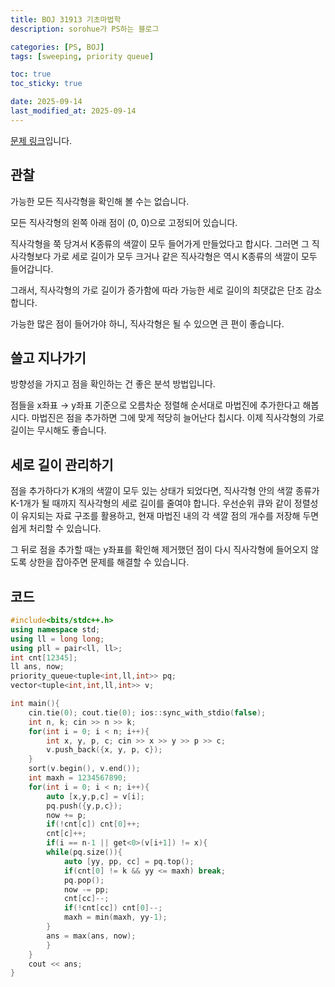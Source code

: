 ```yaml
---
title: BOJ 31913 기초마법학
description: sorohue가 PS하는 블로그

categories: [PS, BOJ]
tags: [sweeping, priority queue]

toc: true
toc_sticky: true

date: 2025-09-14
last_modified_at: 2025-09-14
---
```


[문제 링크](https://boj.kr/31914)입니다.

## 관찰

가능한 모든 직사각형을 확인해 볼 수는 없습니다.

모든 직사각형의 왼쪽 아래 점이 (0, 0)으로 고정되어 있습니다.

직사각형을 쭉 당겨서 K종류의 색깔이 모두 들어가게 만들었다고 합시다. 그러면 그 직사각형보다 가로 세로 길이가 모두 크거나 같은 직사각형은 역시 K종류의 색깔이 모두 들어갑니다.

그래서, 직사각형의 가로 길이가 증가함에 따라 가능한 세로 길이의 최댓값은 단조 감소합니다.

가능한 많은 점이 들어가야 하니, 직사각형은 될 수 있으면 큰 편이 좋습니다.

## 쓸고 지나가기

방향성을 가지고 점을 확인하는 건 좋은 분석 방법입니다. 

점들을 x좌표 → y좌표 기준으로 오름차순 정렬해 순서대로 마법진에 추가한다고 해봅시다. 마법진은 점을 추가하면 그에 맞게 적당히 늘어난다 칩시다. 이제 직사각형의 가로 길이는 무시해도 좋습니다.

## 세로 길이 관리하기

점을 추가하다가 K개의 색깔이 모두 있는 상태가 되었다면, 직사각형 안의 색깔 종류가 K-1개가 될 때까지 직사각형의 세로 길이를 줄여야 합니다. 우선순위 큐와 같이 정렬성이 유지되는 자료 구조를 활용하고, 현재 마법진 내의 각 색깔 점의 개수를 저장해 두면 쉽게 처리할 수 있습니다.

그 뒤로 점을 추가할 때는 y좌표를 확인해 제거했던 점이 다시 직사각형에 들어오지 않도록 상한을 잡아주면 문제를 해결할 수 있습니다.

## 코드

```cpp
#include<bits/stdc++.h>
using namespace std;
using ll = long long;
using pll = pair<ll, ll>;
int cnt[12345];
ll ans, now;
priority_queue<tuple<int,ll,int>> pq;
vector<tuple<int,int,ll,int>> v;

int main(){
	cin.tie(0); cout.tie(0); ios::sync_with_stdio(false);
	int n, k; cin >> n >> k;
	for(int i = 0; i < n; i++){
		int x, y, p, c; cin >> x >> y >> p >> c;
		v.push_back({x, y, p, c});
	}
	sort(v.begin(), v.end());
	int maxh = 1234567890;
	for(int i = 0; i < n; i++){
		auto [x,y,p,c] = v[i];
		pq.push({y,p,c});
		now += p;
		if(!cnt[c]) cnt[0]++;
		cnt[c]++;
		if(i == n-1 || get<0>(v[i+1]) != x){
		while(pq.size()){
			auto [yy, pp, cc] = pq.top();
			if(cnt[0] != k && yy <= maxh) break;
			pq.pop();
			now -= pp;
			cnt[cc]--;
			if(!cnt[cc]) cnt[0]--;
			maxh = min(maxh, yy-1);
		}
		ans = max(ans, now);
		}
	}
	cout << ans;
}
```